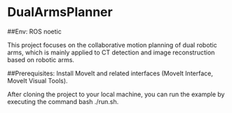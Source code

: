 # DualArmsPlanner
##Env: ROS noetic  

This project focuses on the collaborative motion planning of dual robotic arms, which is mainly applied to CT detection and image reconstruction based on robotic arms.

##Prerequisites: Install MoveIt and related interfaces (MoveIt Interface, MoveIt Visual Tools).

After cloning the project to your local machine, you can run the example by executing the command bash ./run.sh.
